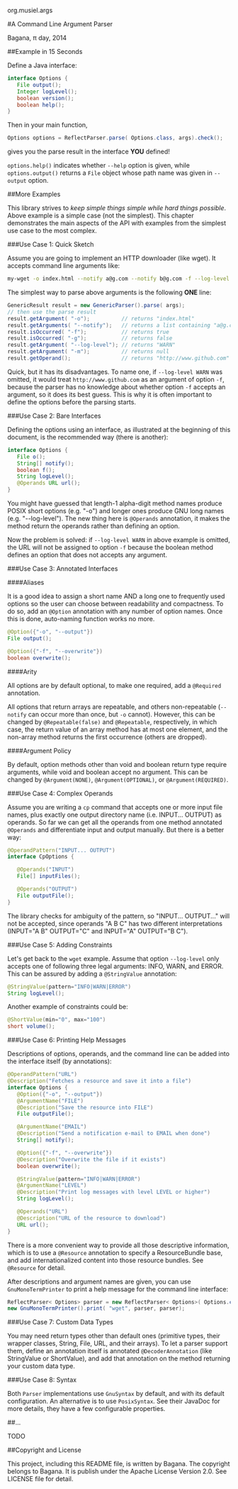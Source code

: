 org.musiel.args

#A Command Line Argument Parser

Bagana, π day, 2014



##Example in 15 Seconds

Define a Java interface:

```java
interface Options {
   File output();
   Integer logLevel();
   boolean version();
   boolean help();
}
```

Then in your main function,

```java
Options options = ReflectParser.parse( Options.class, args).check();
```

gives you the parse result in the interface **YOU** defined!

`options.help()` indicates whether `--help` option is given, while `options.output()` returns a `File` object whose path name was given 
in `--output` option.



##More Examples

This library strives to _keep simple things simple while hard things possible_. Above example is a simple case (not the simplest). This 
chapter demonstrates the main aspects of the API with examples from the simplest use case to the most complex.


###Use Case 1: Quick Sketch

Assume you are going to implement an HTTP downloader (like wget). It accepts command line arguments like:

```sh
my-wget -o index.html --notify a@g.com --notify b@g.com -f --log-level WARN http://www.github.com
```

The simplest way to parse above arguments is the following **ONE** line:

```java
GenericResult result = new GenericParser().parse( args);
// then use the parse result
result.getArgument( "-o");          // returns "index.html"
result.getArguments( "--notify");   // returns a list containing "a@g.com" and "b@g.com"
result.isOccurred( "-f");           // returns true
result.isOccurred( "-g");           // returns false
result.getArgument( "--log-level"); // returns "WARN"
result.getArgument( "-m");          // returns null
result.getOperand();                // returns "http://www.github.com"
```

Quick, but it has its disadvantages. To name one, if `--log-level WARN` was omitted, it would treat `http://www.github.com` as an 
argument of option `-f`, because the parser has no knowledge about whether option `-f` accepts an argument, so it does its best guess. 
This is why it is often important to define the options before the parsing starts.


###Use Case 2: Bare Interfaces

Defining the options using an interface, as illustrated at the beginning of this document, is the recommended way (there is another):

```java
interface Options {
   File o();
   String[] notify();
   boolean f();
   String logLevel();
   @Operands URL url();
}
```

You might have guessed that length-1 alpha-digit method names produce POSIX short options (e.g. "-o") and longer ones produce GNU long 
names (e.g. "--log-level"). The new thing here is `@Operands` annotation, it makes the method return the operands rather than defining an 
option.

Now the problem is solved: if `--log-level WARN` in above example is omitted, the URL will not be assigned to option `-f` because the 
boolean method defines an option that does not accepts any argument.


###Use Case 3: Annotated Interfaces

####Aliases

It is a good idea to assign a short name AND a long one to frequently used options so the user can choose between readability and 
compactness. To do so, add an `@Option` annotation with any number of option names. Once this is done, auto-naming function works no more.

```java
@Option({"-o", "--output"})
File output();

@Option({"-f", "--overwrite"})
boolean overwrite();
```

####Arity

All options are by default optional, to make one required, add a `@Required` annotation.

All options that return arrays are repeatable, and others non-repeatable (`--notify` can occur more than once, but `-o` cannot). However, 
this can be changed by `@Repeatable(false)` and `@Repeatable`, respectively, in which case, the return value of an array method has at 
most one element, and the non-array method returns the first occurrence (others are dropped).

####Argument Policy

By default, option methods other than void and boolean return type require arguments, while void and boolean accept no argument. This can 
be changed by `@Argument(NONE)`, `@Argument(OPTIONAL)`, or `@Argument(REQUIRED)`.


###Use Case 4: Complex Operands

Assume you are writing a `cp` command that accepts one or more input file names, plus exactly one output directory name (i.e. 
INPUT... OUTPUT) as operands. So far we can get all the operands from one method annotated `@Operands` and differentiate input and output 
manually. But there is a better way:

```java
@OperandPattern("INPUT... OUTPUT")
interface CpOptions {

   @Operands("INPUT")
   File[] inputFiles();

   @Operands("OUTPUT")
   File outputFile();
}
```

The library checks for ambiguity of the pattern, so "INPUT... OUTPUT..." will not be accepted, since operands "A B C" has two different 
interpretations (INPUT="A B" OUTPUT="C" and INPUT="A" OUTPUT="B C").


###Use Case 5: Adding Constraints

Let's get back to the `wget` example. Assume that option `--log-level` only accepts one of following three legal arguments: INFO, WARN, 
and ERROR. This can be assured by adding a `@StringValue` annotation:

```java
@StringValue(pattern="INFO|WARN|ERROR")
String logLevel();
```

Another example of constraints could be:

```java
@ShortValue(min="0", max="100")
short volume();
```


###Use Case 6: Printing Help Messages

Descriptions of options, operands, and the command line can be added into the interface itself (by annotations):

```java
@OperandPattern("URL")
@Description("Fetches a resource and save it into a file")
interface Options {
   @Option({"-o", "--output"})
   @ArgumentName("FILE")
   @Description("Save the resource into FILE")
   File outputFile();

   @ArgumentName("EMAIL")
   @Description("Send a notification e-mail to EMAIL when done")
   String[] notify();

   @Option({"-f", "--overwrite"})
   @Description("Overwrite the file if it exists")
   boolean overwrite();

   @StringValue(pattern="INFO|WARN|ERROR")
   @ArgumentName("LEVEL")
   @Description("Print log messages with level LEVEL or higher")
   String logLevel();

   @Operands("URL")
   @Description("URL of the resource to download")
   URL url();
}
```

There is a more convenient way to provide all those descriptive information, which is to use a `@Resource` annotation to specify a 
ResourceBundle base, and add internationalized content into those resource bundles. See `@Resource` for detail.

After descriptions and argument names are given, you can use `GnuMonoTermPrinter` to print a help message for the command line interface:

```java
ReflectParser< Options> parser = new ReflectParser< Options>( Options.class);
new GnuMonoTermPrinter().print( "wget", parser, parser);
```

###Use Case 7: Custom Data Types

You may need return types other than default ones (primitive types, their wrapper classes, String, File, URL, and their arrays). To let 
a parser support them, define an annotation itself is annotated `@DecoderAnnotation` (like StringValue or ShortValue), and add that 
annotation on the method returning your custom data type.


###Use Case 8: Syntax

Both `Parser` implementations use `GnuSyntax` by default, and with its default configuration. An alternative is to use `PosixSyntax`. See 
their JavaDoc for more details, they have a few configurable properties.



##...

TODO



##Copyright and License

This project, including this README file, is written by Bagana. The copyright belongs to Bagana. It is publish under the Apache License 
Version 2.0. See LICENSE file for detail.
